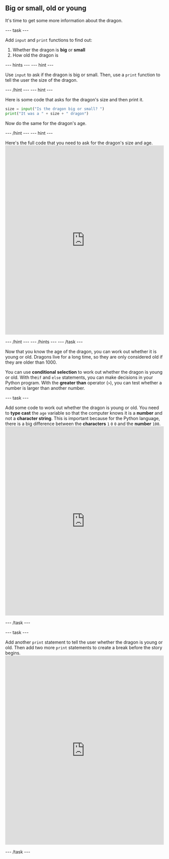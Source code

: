 ## Big or small, old or young

It's time to get some more information about the dragon.

\--- task \---

Add `input` and `print` functions to find out:

1. Whether the dragon is **big** or **small**
2. How old the dragon is

\--- hints \--- \--- hint \---

Use `input` to ask if the dragon is big or small. Then, use a `print` function to tell the user the size of the dragon.

\--- /hint \--- \--- hint \---

Here is some code that asks for the dragon's size and then print it.

```python
size = input("Is the dragon big or small? ")
print("It was a " + size + " dragon")
```

Now do the same for the dragon's age.

\--- /hint \--- \--- hint \---

Here's the full code that you need to ask for the dragon's size and age. <iframe src="https://trinket.io/embed/python/3f9399e144" width="100%" height="600" frameborder="0" marginwidth="0" marginheight="0" allowfullscreen mark="crwd-mark"></iframe> 

\--- /hint \--- \--- /hints \--- \--- /task \---

Now that you know the age of the dragon, you can work out whether it is young or old. Dragons live for a long time, so they are only considered old if they are older than 1000.

You can use **conditional selection** to work out whether the dragon is young or old. With the`if` and `else` statements, you can make decisions in your Python program. With the **greater than** operator (`>`), you can test whether a number is larger than another number.

\--- task \---

Add some code to work out whether the dragon is young or old. You need to **type cast** the `age` variable so that the computer knows it is a **number** and not a **character string**. This is important because for the Python language, there is a big difference between the **characters** `1` `0` `0` and the **number** `100`. <iframe src="https://trinket.io/embed/python/a3e3d4568c" width="100%" height="600" frameborder="0" marginwidth="0" marginheight="0" allowfullscreen mark="crwd-mark"></iframe> 

\--- /task \---

\--- task \---

Add another `print` statement to tell the user whether the dragon is young or old. Then add two more `print` statements to create a break before the story begins. <iframe src="https://trinket.io/embed/python/c747445ac5" width="100%" height="600" frameborder="0" marginwidth="0" marginheight="0" allowfullscreen mark="crwd-mark"></iframe> 

\--- /task \---